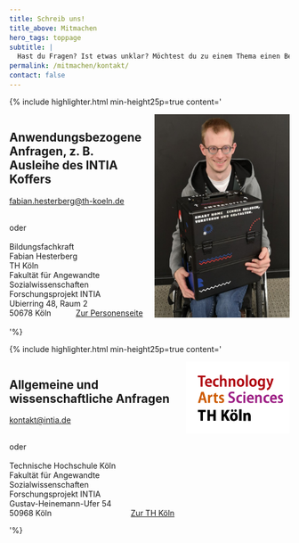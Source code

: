 ```yaml
---
title: Schreib uns!
title_above: Mitmachen
hero_tags: toppage
subtitle: |
  Hast du Fragen? Ist etwas unklar? Möchtest du zu einem Thema einen Beitrag leisten? Dann nimm Kontakt mit uns auf. Wir suchen in unserem Team die richtige Ansprechperson und melden uns mit einer Antwort, so schnell es geht. Wenn du magst, nehmen wir gerne deine Kontaktdaten in unsere Datenbank auf.
permalink: /mitmachen/kontakt/
contact: false
---
```


{% include highlighter.html min-height25p=true content='

<div class="columns">
<div class="column">

## Anwendungsbezogene Anfragen, z. B. Ausleihe des INTIA Koffers

[fabian.hesterberg@th-koeln.de](mailto:fabian.hesterberg@th-koeln.de)

<br>
oder
<br>
<br>
Bildungsfachkraft
<br>
Fabian Hesterberg
<br>
TH Köln
<br>
Fakultät für Angewandte Sozialwissenschaften
<br>
Forschungsprojekt INTIA
<br>
Ubierring 48, Raum 2
<br>
50678 Köln
<a href="https://www.th-koeln.de/personen/fabian.hesterberg/" class="button is-rounded is-dark" style="float: right">
<span>Zur Personenseite</span>
<span class="icon is-small">
<i class="fas icon-external fa-xs invert"></i>
</span>
</a>
</div>
<div class="column">
<img style="height: auto;" src="/assets/img/uploads/fabian_hesterberg_small.jpg">
</div>
</div>

'%}

{% include highlighter.html min-height25p=true content='

<div class="columns">
<div class="column">

## Allgemeine und wissenschaftliche Anfragen

[kontakt@intia.de](mailto:kontakt@intia.de)

<br>
oder
<br>
<br>
Technische Hochschule Köln
<br>
Fakultät für Angewandte Sozialwissenschaften
<br>
Forschungsprojekt INTIA
<br>
Gustav-Heinemann-Ufer 54
<br>
50968 Köln
<a href="https://www.th-koeln.de/" class="button is-rounded is-dark" style="float: right">
<span>Zur TH Köln</span>
<span class="icon is-small">
<i class="fas icon-external fa-xs invert"></i>
</span>
</a>
</div>
<div class="column">
<img style="height: auto;" src="/assets/img/logos/TH_Single.png">
</div>
</div>

'%}
